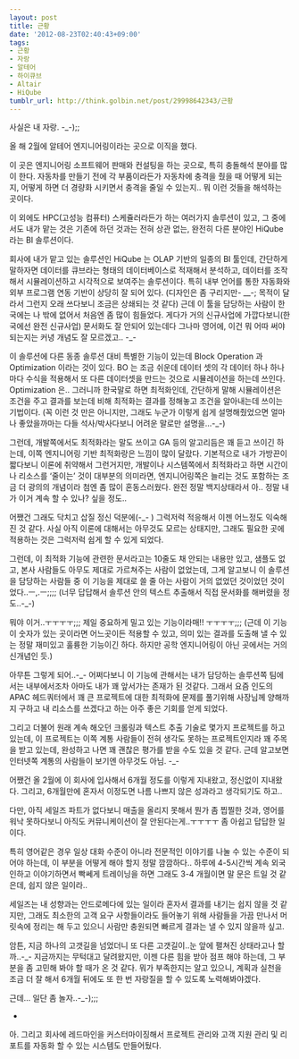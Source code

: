 ```yaml
---
layout: post
title: 근황
date: '2012-08-23T02:40:43+09:00'
tags:
- 근황
- 자랑
- 알테어
- 하이큐브
- Altair
- HiQube
tumblr_url: http://think.golbin.net/post/29998642343/근황
---
```

사실은 내 자랑. -_-);;

올 해 2월에 알테어 엔지니어링이라는 곳으로 이직을 했다.

이 곳은 엔지니어링 소프트웨어 판매와 컨설팅을 하는 곳으로, 특히 충돌해석 분야를 많이 한다. 자동차를 만들기 전에 각 부품이라든가 자동차에 충격을 줬을 때 어떻게 되는지, 어떻게 하면 더 경량화 시키면서 충격을 줄일 수 있는지.. 뭐 이런 것들을 해석하는 곳이다.

이 외에도 HPC(고성능 컴퓨터) 스케쥴러라든가 하는 여러가지 솔루션이 있고, 그 중에서도 내가 맡는 것은 기존에 하던 것과는 전혀 상관 없는, 완전히 다른 분야인 HiQube 라는 BI 솔루션이다.

회사에 내가 맡고 있는 솔루션인 HiQube 는 OLAP 기반의 일종의 BI 툴인데, 간단하게 말하자면 데이터를 큐브라는 형태의 데이터베이스로 적재해서 분석하고, 데이터를 조작해서 시뮬레이션하고 시각적으로 보여주는 솔루션이다. 특히 내부 언어를 통한 자동화와 외부 프로그램 연동 기반이 상당히 잘 되어 있다. (디자인은 좀 구리지만- __-; 목적이 달라서 그런지 오래 쓰다보니 조금은 상쇄되는 것 같다) 근데 이 툴을 담당하는 사람이 한국에는 나 밖에 없어서 처음엔 좀 많이 힘들었다. 게다가 거의 신규사업에 가깝다보니(한국에선 완전 신규사업) 문서화도 잘 안되어 있는데다 그나마 영어에, 이건 뭐 어따 써야 되는지는 커녕 개념도 잘 모르겠고.. -_-

이 솔루션에 다른 동종 솔루션 대비 특별한 기능이 있는데 Block Operation 과 Optimization 이라는 것이 있다. BO 는 조금 쉬운데 데이터 셋의 각 데이터 하나 하나마다 수식을 적용해서 또 다른 데이터셋을 만드는 것으로 시뮬레이션을 하는데 쓰인다. Optimization 은.. 그러니까 한국말로 하면 최적화인데, 간단하게 말해 시뮬레이션은 조건을 주고 결과를 보는데 비해 최적화는 결과를 정해놓고 조건을 알아내는데 쓰이는 기법이다. (꼭 이런 것 만은 아니지만, 그래도 누군가 이렇게 쉽게 설명해줬었으면 얼마나 좋았을까마는 다들 석사/박사다보니 어려운 말로만 설명을…-_-)

그런데, 개발쪽에서도 최적화라는 말도 쓰이고 GA 등의 알고리듬은 꽤 듣고 쓰이긴 하는데, 이쪽 엔지니어링 기반 최적화랑은 느낌이 많이 달랐다. 기본적으로 내가 가방끈이 짧다보니 이론에 취약해서 그런거지만, 개발이나 시스템쪽에서 최적화라고 하면 시간이나 리소스를 ‘줄이는’ 것이 대부분의 의미라면, 엔지니어링쪽은 늘리는 것도 포함하는 조금 더 광의의 개념이라 첨엔 좀 많이 혼동스러웠다. 완전 정말 백지상태라서 아.. 정말 내가 이거 계속 할 수 있나? 싶을 정도..

어쨌건 그래도 닥치고 삽질 정신 덕분에(-_- ) 그럭저럭 적응해서 이젠 어느정도 익숙해진 것 같다. 사실 아직 이론에 대해서는 아무것도 모르는 상태지만, 그래도 필요한 곳에 적용하는 것은 그럭저럭 쉽게 할 수 있게 되었다.

그런데, 이 최적화 기능에 관련한 문서라고는 10줄도 채 안되는 내용만 있고, 샘플도 없고, 본사 사람들도 아무도 제대로 가르쳐주는 사람이 없었는데, 그게 알고보니 이 솔루션을 담당하는 사람들 중 이 기능을 제대로 쓸 줄 아는 사람이 거의 없었던 것이었던 것이었다..ㅡ,.ㅡ;;;; (너무 답답해서 솔루션 안의 텍스트 추출해서 직접 문서화를 해버렸을 정도..-_-)

뭐야 이거..ㅜㅜㅜㅜ;;; 제일 중요하게 밀고 있는 기능이라매!! ㅜㅜㅜㅜ;;;  (근데 이 기능이 숫자가 있는 곳이라면 어느곳이든 적용할 수 있고, 의미 있는 결과를 도출해 낼 수 있는 정말 재미있고 훌륭한 기능이긴 하다. 하지만 공학 엔지니어링이 아닌 곳에서는 거의 신개념인 듯.)

아무튼 그렇게 되어..-_- 어쩌다보니 이 기능에 관해서는 내가 담당하는 솔루션쪽 팀에서는 내부에서조차 아마도 내가 꽤 앞서가는 존재가 된 것같다. 그래서 요즘 인도의 APAC 헤드쿼터에서 꽤 큰 프로젝트에 대한 최적화에 문제를 풀기위해 사장님께 양해까지 구하고 내 리소스를 쓰겠다고 하는 아주 좋은 기회를 얻게 되었다.

그리고 더불어 원래 계속 해오던 크롤링과 텍스트 추출 기술로 몇가지 프로젝트를 하고 있는데, 이 프로젝트는 이쪽 계통 사람들이 전혀 생각도 못하는 프로젝트인지라 꽤 주목을 받고 있는데, 완성하고 나면 꽤 괜찮은 평가를 받을 수도 있을 것 같다. 근데 알고보면 인터넷쪽 계통의 사람들이 보기엔 아무것도 아님. -_-

어쨌건 올 2월에 이 회사에 입사해서 6개월 정도를 이렇게 지내왔고, 정신없이 지내왔다. 그리고, 6개월만에 혼자서 이정도면 나름 나쁘지 않은 성과라고 생각되기도 하고..

다만, 아직 세일즈 파트가 없다보니 매출을 올리지 못해서 뭔가 좀 찝찔한 것과, 영어를 워낙 못하다보니 아직도 커뮤니케이션이 잘 안된다는게..ㅜㅜㅜㅜ 좀 아쉽고 답답한 일이다.

특히 영어같은 경우 일상 대화 수준이 아니라 전문적인 이야기를 나눌 수 있는 수준이 되어야 하는데, 이 부분을 어떻게 해야 할지 정말 깜깜하다.. 하루에 4-5시간씩 계속 외국인하고 이야기하면서 빡쎄게 트레이닝을 하면 그래도 3-4 개월이면 말 문은 트일 것 같은데, 쉽지 않은 일이라..

세일즈는 내 성향과는 안드로메다에 있는 일이라 혼자서 결과를 내기는 쉽지 않을 것 같지만, 그래도 최소한의 고객 요구 사항들이라도 들어놓기 위해 사람들을 가끔 만나서 머릿속에 정리는 해 두고 있으니 사람만 충원되면 빠르게 결과는 낼 수 있지 않을까 싶고.

암튼, 지금 하나의 고갯길을 넘었더니 또 다른 고갯길이..눈 앞에 펼쳐진 상태라고나 할까..-_- 지금까지는 무턱대고 달려왔지만, 이젠 다른 힘을 받아 점프 해야 하는데, 그 부분을 좀 고민해 봐야 할 때가 온 것 같다. 뭐가 부족한지는 알고 있으니, 계획과 실천을 조금 더 잘 해서 6개월 뒤에도 또 한 번 자랑질을 할 수 있도록 노력해봐야겠다.

근데… 일단 좀 놀자..-_-);;;

+
아. 그리고 회사에 레드마인을 커스터마이징해서 프로젝트 관리와 고객 지원 관리 및 리포트를 자동화 할 수 있는 시스템도 만들어뒀다.
